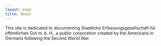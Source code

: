 ```yaml
---
layout: page
title: About
---
```


This site is dedicated to documenting Staatliche Erfassungsgesellschaft für öffentliches Gut m. b. H., a public corporation created by the Americans in Germans following the Second World War.
